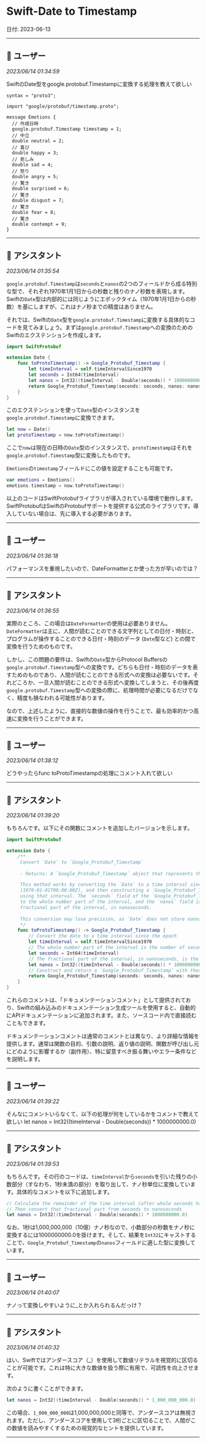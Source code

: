 # Swift-Date to Timestamp

日付: 2023-06-13

---

## 👤 ユーザー
*2023/06/14 01:34:59*

SwiftのDate型をgoogle.protobuf.Timestampに変換する処理を教えて欲しい

```
syntax = "proto3";

import "google/protobuf/timestamp.proto";

message Emotions {
  // 作成日時
  google.protobuf.Timestamp timestamp = 1;
  // 中立
  double neutral = 2;
  // 喜び
  double happy = 3;
  // 悲しみ
  double sad = 4;
  // 怒り
  double angry = 5;
  // 驚き
  double surprised = 6;
  // 驚き
  double disgust = 7;
  // 驚き
  double fear = 8;
  // 驚き
  double contempt = 9;
}
```

---

## 🤖 アシスタント
*2023/06/14 01:35:54*

`google.protobuf.Timestamp`は`seconds`と`nanos`の2つのフィールドから成る特別な型で、それぞれ1970年1月1日からの秒数と残りのナノ秒数を表現します。Swiftの`Date`型は内部的には同じようにエポックタイム（1970年1月1日からの秒数）を基にしますが、これはナノ秒までの精度はありません。

それでは、Swiftの`Date`型を`google.protobuf.Timestamp`に変換する具体的なコードを見てみましょう。まずは`google.protobuf.Timestamp`への変換のためのSwiftのエクステンションを作成します。

```swift
import SwiftProtobuf

extension Date {
    func toProtoTimestamp() -> Google_Protobuf_Timestamp {
        let timeInterval = self.timeIntervalSince1970
        let seconds = Int64(timeInterval)
        let nanos = Int32((timeInterval - Double(seconds)) * 1000000000.0)
        return Google_Protobuf_Timestamp(seconds: seconds, nanos: nanos)
    }
}
```

このエクステンションを使って`Date`型のインスタンスを`google.protobuf.Timestamp`に変換できます。

```swift
let now = Date()
let protoTimestamp = now.toProtoTimestamp()
```

ここで`now`は現在の日時の`Date`型のインスタンスで、`protoTimestamp`はそれを`google.protobuf.Timestamp`型に変換したものです。

`Emotions`の`timestamp`フィールドにこの値を設定することも可能です。

```swift
var emotions = Emotions()
emotions.timestamp = now.toProtoTimestamp()
```

以上のコードはSwiftProtobufライブラリが導入されている環境で動作します。SwiftProtobufはSwiftのProtobufサポートを提供する公式のライブラリです。導入していない場合は、先に導入する必要があります。

---

## 👤 ユーザー
*2023/06/14 01:36:18*

パフォーマンスを重視したいので、DateFormatterとか使った方が早いのでは？

---

## 🤖 アシスタント
*2023/06/14 01:36:55*

実際のところ、この場合は`DateFormatter`の使用は必要ありません。`DateFormatter`は主に、人間が読むことのできる文字列としての日付・時刻と、プログラムが操作することのできる日付・時刻のデータ (`Date`型など) との間で変換を行うためのものです。

しかし、この問題の要件は、Swiftの`Date`型からProtocol Buffersの`google.protobuf.Timestamp`型への変換です。どちらも日付・時刻のデータを表すためのものであり、人間が読むことのできる形式への変換は必要ないです。それどころか、一旦人間が読むことのできる形式へ変換してしまうと、その後再度`google.protobuf.Timestamp`型への変換の際に、処理時間が必要になるだけでなく、精度も損なわれる可能性があります。

なので、上述したように、直接的な数値の操作を行うことで、最も効率的かつ高速に変換を行うことができます。

---

## 👤 ユーザー
*2023/06/14 01:38:12*

どうやったらfunc toProtoTimestampの処理にコメント入れて欲しい

---

## 🤖 アシスタント
*2023/06/14 01:39:20*

もちろんです。以下にその関数にコメントを追加したバージョンを示します。

```swift
import SwiftProtobuf

extension Date {
    /**
     Convert `Date` to `Google_Protobuf_Timestamp`
     
     - Returns: A `Google_Protobuf_Timestamp` object that represents the same point in time as the `Date`.

     This method works by converting the `Date` to a time interval since the epoch 
     (1970-01-01T00:00:00Z), and then constructing a `Google_Protobuf_Timestamp` 
     using that interval. The `seconds` field of the `Google_Protobuf_Timestamp` is set 
     to the whole number part of the interval, and the `nanos` field is set to the 
     fractional part of the interval, in nanoseconds.
     
     This conversion may lose precision, as `Date` does not store nanoseconds. 
     */
    func toProtoTimestamp() -> Google_Protobuf_Timestamp {
        // Convert the date to a time interval since the epoch
        let timeInterval = self.timeIntervalSince1970
        // The whole number part of the interval is the number of seconds
        let seconds = Int64(timeInterval)
        // The fractional part of the interval, in nanoseconds, is the number of nanoseconds
        let nanos = Int32((timeInterval - Double(seconds)) * 1000000000.0)
        // Construct and return a `Google_Protobuf_Timestamp` with these values
        return Google_Protobuf_Timestamp(seconds: seconds, nanos: nanos)
    }
}
```

これらのコメントは、「ドキュメンテーションコメント」として提供されており、Swiftの組み込みのドキュメンテーション生成ツールを使用すると、自動的にAPIドキュメンテーションに追加されます。また、ソースコード内で直接読むこともできます。

ドキュメンテーションコメントは通常のコメントとは異なり、より詳細な情報を提供します。通常は関数の目的、引数の説明、返り値の説明、関数が呼び出し元にどのように影響するか（副作用）、特に留意すべき振る舞いやエラー条件などを説明します。

---

## 👤 ユーザー
*2023/06/14 01:39:22*

そんなにコメントいらなくて、以下の処理が何をしているかをコメントで教えて欲しい
let nanos = Int32((timeInterval - Double(seconds)) * 1000000000.0)

---

## 🤖 アシスタント
*2023/06/14 01:39:53*

もちろんです。その行のコードは、`timeInterval`から`seconds`を引いた残りの小数部分（すなわち、1秒未満の部分）を取り出して、ナノ秒単位に変換しています。具体的なコメントを以下に追加します。

```swift
// Calculate the remainder of the time interval (after whole seconds have been subtracted)
// Then convert that fractional part from seconds to nanoseconds
let nanos = Int32((timeInterval - Double(seconds)) * 1000000000.0)
```

なお、1秒は1,000,000,000（10億）ナノ秒なので、小数部分の秒数をナノ秒に変換するには1000000000.0を掛けます。そして、結果を`Int32`にキャストすることで、`Google_Protobuf_Timestamp`の`nanos`フィールドに適した型に変換しています。

---

## 👤 ユーザー
*2023/06/14 01:40:07*

ナノって変換しやすいように_とか入れられるんだっけ？

---

## 🤖 アシスタント
*2023/06/14 01:40:32*

はい、Swiftではアンダースコア（_）を使用して数値リテラルを視覚的に区切ることが可能です。これは特に大きな数値を扱う際に有用で、可読性を向上させます。

次のように書くことができます。

```swift
let nanos = Int32((timeInterval - Double(seconds)) * 1_000_000_000.0)
```

この場合、`1_000_000_000`は1,000,000,000と同等で、アンダースコアは無視されます。ただし、アンダースコアを使用して3桁ごとに区切ることで、人間がこの数値を読みやすくするための視覚的なヒントを提供しています。

---
